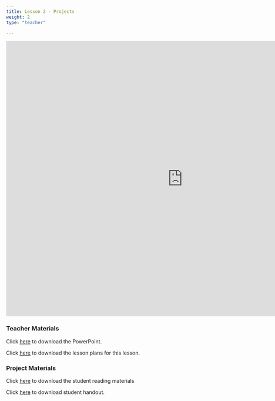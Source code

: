 ```yaml
---
title: Lesson 2 - Projects
weight: 2
type: "teacher" 

---
```

<iframe src="https://docs.google.com/presentation/d/e/2PACX-1vQgKKPYOd3r9qs-W8n1gkMx2jBYZnbYoMKgI-9Es7hi3Qk7I8jBVBOaFlVYKJckPeg0EY68LkR690en/embed?start=false&loop=false&delayms=3000" frameborder="0" width="960" height="749" allowfullscreen="true" mozallowfullscreen="true" webkitallowfullscreen="true"></iframe>

### Teacher Materials

Click <a href="https://docs.google.com/presentation/d/11v8KbeW8EyCFHwWe9OBuQHRSqkaQ1gKbxZarQulXpcI/edit?usp=sharing" target="_blank">here</a> to download the PowerPoint.

Click <a href="https://docs.google.com/document/d/1GJXbRNmIGSuTznMLm3k-mveva2U1clglzCtTXvWzBys/edit?usp=sharing" target="_blank">here</a> to download the lesson plans for this lesson.

### Project Materials

Click <a href="https://docs.google.com/document/d/1W7Oev8vXVzed58Zt0VkME9dV0OQ43N7gERn67IW5EpQ/edit?usp=sharing" target="_blank">here</a> to download the student reading materials

Click <a href="https://docs.google.com/document/d/18OzIekFeowRbxOVwYkVfjh9oQM8c-qMD0CwGHArJA5c/edit?usp=sharing" target="_blank">here</a> to download student handout.
